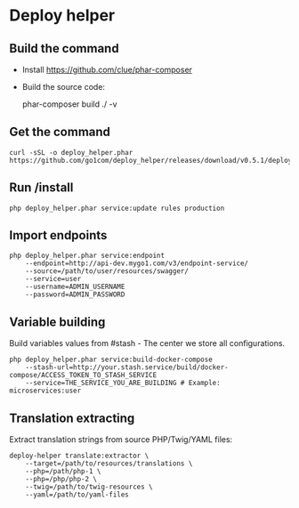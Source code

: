 # Deploy helper


## Build the command

* Install https://github.com/clue/phar-composer
* Build the source code:

    phar-composer build ./ -v


## Get the command

    curl -sSL -o deploy_helper.phar https://github.com/go1com/deploy_helper/releases/download/v0.5.1/deploy_helper.phar

## Run /install

    php deploy_helper.phar service:update rules production

## Import endpoints

    php deploy_helper.phar service:endpoint
        --endpoint=http://api-dev.mygo1.com/v3/endpoint-service/
        --source=/path/to/user/resources/swagger/
        --service=user
        --username=ADMIN_USERNAME
        --password=ADMIN_PASSWORD

## Variable building

Build variables values from #stash - The center we store all configurations.

    php deploy_helper.phar service:build-docker-compose
        --stash-url=http://your.stash.service/build/docker-compose/ACCESS_TOKEN_TO_STASH_SERVICE
        --service=THE_SERVICE_YOU_ARE_BUILDING # Example: microservices:user

## Translation extracting

Extract translation strings from source PHP/Twig/YAML files:

    deploy-helper translate:extractor \
        --target=/path/to/resources/translations \
        --php=/path/php-1 \
        --php=/php/php-2 \
        --twig=/path/to/twig-resources \
        --yaml=/path/to/yaml-files
